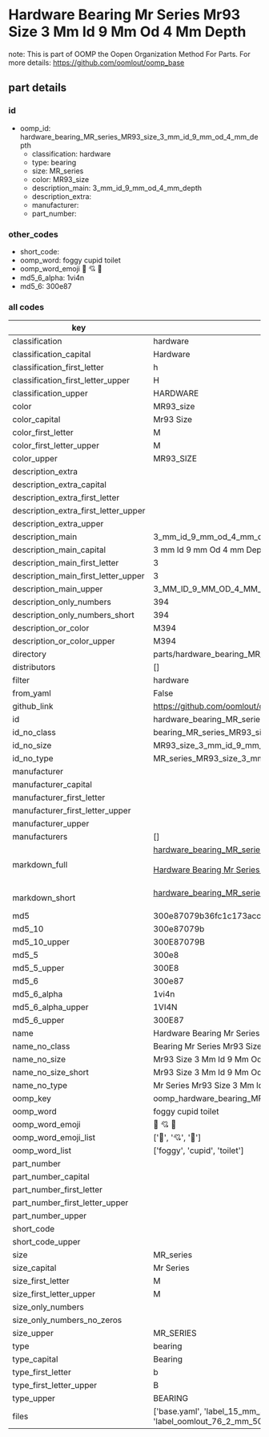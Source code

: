 # Hardware Bearing Mr Series Mr93 Size 3 Mm Id 9 Mm Od 4 Mm Depth  

note: This is part of OOMP the Oopen Organization Method For Parts. For more details: https://github.com/oomlout/oomp_base

##  part details





### id
* oomp_id: hardware_bearing_MR_series_MR93_size_3_mm_id_9_mm_od_4_mm_depth
  * classification: hardware
  * type: bearing
  * size: MR_series
  * color: MR93_size
  * description_main: 3_mm_id_9_mm_od_4_mm_depth
  * description_extra: 
  * manufacturer: 
  * part_number: 

### other_codes
* short_code: 
* oomp_word: foggy cupid toilet
* oomp_word_emoji :foggy: :cupid: :toilet:
* md5_6_alpha: 1vi4n
* md5_6: 300e87

### all codes 
| key | value |  
| --- | --- |  
| classification | hardware |  
| classification_capital | Hardware |  
| classification_first_letter | h |  
| classification_first_letter_upper | H |  
| classification_upper | HARDWARE |  
| color | MR93_size |  
| color_capital | Mr93 Size |  
| color_first_letter | M |  
| color_first_letter_upper | M |  
| color_upper | MR93_SIZE |  
| description_extra |  |  
| description_extra_capital |  |  
| description_extra_first_letter |  |  
| description_extra_first_letter_upper |  |  
| description_extra_upper |  |  
| description_main | 3_mm_id_9_mm_od_4_mm_depth |  
| description_main_capital | 3 mm Id 9 mm Od 4 mm Depth |  
| description_main_first_letter | 3 |  
| description_main_first_letter_upper | 3 |  
| description_main_upper | 3_MM_ID_9_MM_OD_4_MM_DEPTH |  
| description_only_numbers | 394 |  
| description_only_numbers_short | 394 |  
| description_or_color | M394 |  
| description_or_color_upper | M394 |  
| directory | parts/hardware_bearing_MR_series_MR93_size_3_mm_id_9_mm_od_4_mm_depth |  
| distributors | [] |  
| filter | hardware |  
| from_yaml | False |  
| github_link | https://github.com/oomlout/oomlout_oomp_part_src/tree/main/parts/hardware_bearing_MR_series_MR93_size_3_mm_id_9_mm_od_4_mm_depth/working |  
| id | hardware_bearing_MR_series_MR93_size_3_mm_id_9_mm_od_4_mm_depth |  
| id_no_class | bearing_MR_series_MR93_size_3_mm_id_9_mm_od_4_mm_depth |  
| id_no_size | MR93_size_3_mm_id_9_mm_od_4_mm_depth |  
| id_no_type | MR_series_MR93_size_3_mm_id_9_mm_od_4_mm_depth |  
| manufacturer |  |  
| manufacturer_capital |  |  
| manufacturer_first_letter |  |  
| manufacturer_first_letter_upper |  |  
| manufacturer_upper |  |  
| manufacturers | [] |  
| markdown_full | [hardware_bearing_MR_series_MR93_size_3_mm_id_9_mm_od_4_mm_depth](https://github.com/oomlout/oomlout_oomp_part_src/tree/main/parts/hardware_bearing_MR_series_MR93_size_3_mm_id_9_mm_od_4_mm_depth/working)<br>[](https://github.com/oomlout/oomlout_oomp_part_src/tree/main/parts/hardware_bearing_MR_series_MR93_size_3_mm_id_9_mm_od_4_mm_depth/working)<br>[Hardware Bearing Mr Series Mr93 Size 3 Mm Id 9 Mm Od 4 Mm Depth](https://github.com/oomlout/oomlout_oomp_part_src/tree/main/parts/hardware_bearing_MR_series_MR93_size_3_mm_id_9_mm_od_4_mm_depth/working)<br><br> |  
| markdown_short | [hardware_bearing_MR_series_MR93_size_3_mm_id_9_mm_od_4_mm_depth](https://github.com/oomlout/oomlout_oomp_part_src/tree/main/parts/hardware_bearing_MR_series_MR93_size_3_mm_id_9_mm_od_4_mm_depth/working)<br><br> |  
| md5 | 300e87079b36fc1c173acc39cf960750 |  
| md5_10 | 300e87079b |  
| md5_10_upper | 300E87079B |  
| md5_5 | 300e8 |  
| md5_5_upper | 300E8 |  
| md5_6 | 300e87 |  
| md5_6_alpha | 1vi4n |  
| md5_6_alpha_upper | 1VI4N |  
| md5_6_upper | 300E87 |  
| name | Hardware Bearing Mr Series Mr93 Size 3 Mm Id 9 Mm Od 4 Mm Depth |  
| name_no_class | Bearing Mr Series Mr93 Size 3 Mm Id 9 Mm Od 4 Mm Depth |  
| name_no_size | Mr93 Size 3 Mm Id 9 Mm Od 4 Mm Depth |  
| name_no_size_short | Mr93 Size 3 Mm Id 9 Mm Od 4 Mm Depth |  
| name_no_type | Mr Series Mr93 Size 3 Mm Id 9 Mm Od 4 Mm Depth |  
| oomp_key | oomp_hardware_bearing_MR_series_MR93_size_3_mm_id_9_mm_od_4_mm_depth |  
| oomp_word | foggy cupid toilet |  
| oomp_word_emoji | :foggy: :cupid: :toilet: |  
| oomp_word_emoji_list | [':foggy:', ':cupid:', ':toilet:'] |  
| oomp_word_list | ['foggy', 'cupid', 'toilet'] |  
| part_number |  |  
| part_number_capital |  |  
| part_number_first_letter |  |  
| part_number_first_letter_upper |  |  
| part_number_upper |  |  
| short_code |  |  
| short_code_upper |  |  
| size | MR_series |  
| size_capital | Mr Series |  
| size_first_letter | M |  
| size_first_letter_upper | M |  
| size_only_numbers |  |  
| size_only_numbers_no_zeros |  |  
| size_upper | MR_SERIES |  
| type | bearing |  
| type_capital | Bearing |  
| type_first_letter | b |  
| type_first_letter_upper | B |  
| type_upper | BEARING |  
| files | ['base.yaml', 'label_15_mm_30_mm.pdf', 'label_15_mm_30_mm.svg', 'label_76_2_mm_50_8_mm.pdf', 'label_76_2_mm_50_8_mm.svg', 'label_oomlout_76_2_mm_50_8_mm.pdf', 'label_oomlout_76_2_mm_50_8_mm.svg', 'readme.md', 'working.json', 'working.yaml'] |  
